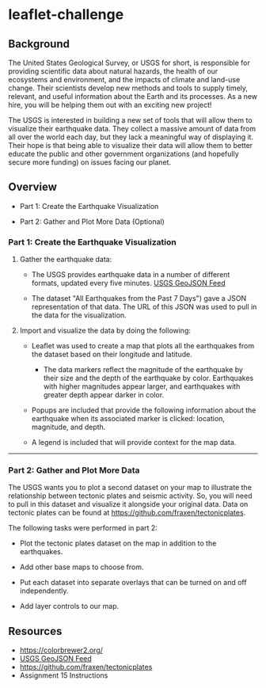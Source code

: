 # leaflet-challenge

## Background

The United States Geological Survey, or USGS for short, is responsible for providing scientific data about natural hazards, the health of our ecosystems and environment, and the impacts of climate and land-use change. Their scientists develop new methods and tools to supply timely, relevant, and useful information about the Earth and its processes. As a new hire, you will be helping them out with an exciting new project!

The USGS is interested in building a new set of tools that will allow them to visualize their earthquake data. They collect a massive amount of data from all over the world each day, but they lack a meaningful way of displaying it. Their hope is that being able to visualize their data will allow them to better educate the public and other government organizations (and hopefully secure more funding) on issues facing our planet.

## Overview

* Part 1: Create the Earthquake Visualization 

* Part 2: Gather and Plot More Data (Optional)

### Part 1: Create the Earthquake Visualization

1. Gather the earthquake data: 

   * The USGS provides earthquake data in a number of different formats, updated every five minutes. [USGS GeoJSON Feed](http://earthquake.usgs.gov/earthquakes/feed/v1.0/geojson.php) 

    * The dataset "All Earthquakes from the Past 7 Days") gave a JSON representation of that data. The URL of this JSON was used to pull in the data for the visualization. 

2. Import and visualize the data by doing the following: 

   * Leaflet was used to create a map that plots all the earthquakes from the dataset based on their longitude and latitude.

       *  The data markers reflect the magnitude of the earthquake by their size and the depth of the earthquake by color. Earthquakes with higher magnitudes appear larger, and earthquakes with greater depth appear darker in color.

   * Popups are included that provide the following information about the earthquake when its associated marker is clicked: location, magnitude, and depth.

   * A legend is included that will provide context for the map data.

- - -

### Part 2: Gather and Plot More Data

The USGS wants you to plot a second dataset on your map to illustrate the relationship between tectonic plates and seismic activity. So, you will need to pull in this dataset and visualize it alongside your original data. Data on tectonic plates can be found at <https://github.com/fraxen/tectonicplates>.

The following tasks were performed in part 2:

* Plot the tectonic plates dataset on the map in addition to the earthquakes.

* Add other base maps to choose from.

* Put each dataset into separate overlays that can be turned on and off independently.

* Add layer controls to our map.


## Resources

* <https://colorbrewer2.org/>
* [USGS GeoJSON Feed](http://earthquake.usgs.gov/earthquakes/feed/v1.0/geojson.php)
* <https://github.com/fraxen/tectonicplates>
* Assignment 15 Instructions

